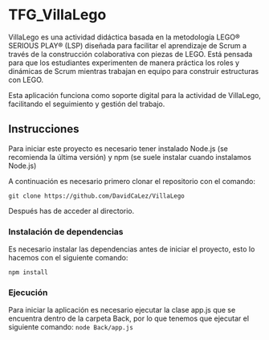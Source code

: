 # TFG_VillaLego

VillaLego es una actividad didáctica basada en la metodología LEGO® SERIOUS PLAY® (LSP) diseñada para facilitar el aprendizaje de Scrum a través de la construcción colaborativa con piezas de LEGO. Está pensada para que los estudiantes experimenten de manera práctica los roles y dinámicas de Scrum mientras trabajan en equipo para construir estructuras con LEGO.  

Esta aplicación funciona como soporte digital para la actividad de VillaLego, facilitando el seguimiento y gestión del trabajo.

## Instrucciones

Para iniciar este proyecto es necesario tener instalado Node.js (se recomienda la última versión) y npm (se suele instalar cuando instalamos Node.js)

A continuación es necesario primero clonar el repositorio con el comando:  

`git clone https://github.com/DavidCaLez/VillaLego`    

Después has de acceder al directorio.

### Instalación de dependencias

Es necesario instalar las dependencias antes de iniciar el proyecto, esto lo hacemos con el siguiente comando:

`npm install`

### Ejecución

Para iniciar la aplicación es necesario ejecutar la clase app.js que se encuentra dentro de la carpeta Back, por lo que tenemos que ejecutar el siguiente comando: `node Back/app.js`
